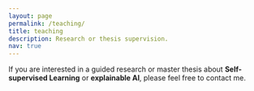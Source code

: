```yaml
---
layout: page
permalink: /teaching/
title: teaching
description: Research or thesis supervision.
nav: true
---
```


If you are interested in a guided research or master thesis about **Self-supervised Learning** or **explainable AI**, please
feel free to contact me.
